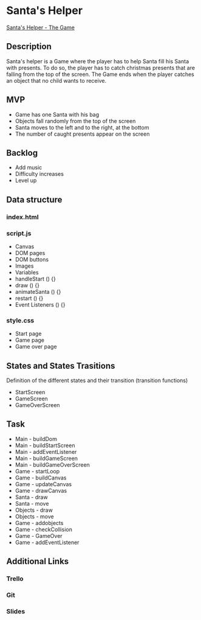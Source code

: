 # Santa's Helper
[Santa's Helper - The Game](https://cruzines.github.io/SantasHelper-Game/)
## Description
Santa's helper is a Game where the player has to help Santa fill his Santa with presents. To do so, the player has to catch christmas presents that are falling from the top of the screen. The Game ends when the player catches an object that no child wants to receive.

## MVP
- Game has one Santa with his bag
- Objects fall randomly from the top of the screen
- Santa moves to the left and to the right, at the bottom
- The number of caught presents appear on the screen

## Backlog
- Add music
- Difficulty increases
- Level up

## Data structure

### index.html
<section id = "start-page">
<section id = "game">
<section id = "gameover-page">

### script.js
- Canvas
- DOM pages
- DOM buttons
- Images
- Variables
- handleStart () {}
- draw () {}
- animateSanta () {}
- restart () {}
- Event Listeners () {}

### style.css
- Start page
- Game page
- Game over page

## States and States Trasitions
Definition of the different states and their transition (transition functions)

- StartScreen
- GameScreen
- GameOverScreen

## Task

- Main - buildDom
- Main - buildStartScreen
- Main - addEventListener
- Main - buildGameScreen
- Main - buildGameOverScreen
- Game - startLoop
- Game - buildCanvas
- Game - updateCanvas
- Game - drawCanvas
- Santa - draw
- Santa - move
- Objects - draw
- Objects - move
- Game - addobjects
- Game - checkCollision
- Game - GameOver
- Game - addEventListener

## Additional Links
### Trello
### Git
### Slides
